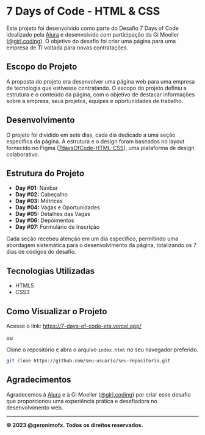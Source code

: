 # 7 Days of Code - HTML & CSS

Este projeto foi desenvolvido como parte do Desafio 7 Days of Code idealizado pela [Alura](https://7daysofcode.io/) e desenvolvido com participação da Gi Moeller ([@girl.coding](https://www.instagram.com/girl.coding/)). O objetivo do desafio foi criar uma página para uma empresa de TI voltada para novas contratações.

## Escopo do Projeto

A proposta do projeto era desenvolver uma página web para uma empresa de tecnologia que estivesse contratando. O escopo do projeto definiu a estrutura e o conteúdo da página, com o objetivo de destacar informações sobre a empresa, seus projetos, equipes e oportunidades de trabalho.

## Desenvolvimento

O projeto foi dividido em sete dias, cada dia dedicado a uma seção específica da página. A estrutura e o design foram baseados no layout fornecido no Figma ([7daysOfCode-HTML-CSS](https://www.figma.com/file/mm3MLozvUDGhDRTxSLlGL5/7daysOfCode-HTML-CSS?type=design&node-id=0-1&mode=design&t=3bayXynvVrjTJtGg-0)), uma plataforma de design colaborativo.

## Estrutura do Projeto

- **Day #01:** Navbar
- **Day #02:** Cabeçalho
- **Day #03:** Métricas
- **Day #04:** Vagas e Oportunidades
- **Day #05:** Detalhes das Vagas
- **Day #06:** Depoimentos
- **Day #07:** Formulário de Inscrição

Cada seção recebeu atenção em um dia específico, permitindo uma abordagem sistemática para o desenvolvimento da página, totalizando os 7 dias de códigos do desafio.

## Tecnologias Utilizadas

- HTML5
- CSS3

## Como Visualizar o Projeto

Acesse o link: https://7-days-of-code-eta.vercel.app/

ou

Clone o repositório e abra o arquivo `index.html` no seu navegador preferido.

```bash
git clone https://github.com/seu-usuario/seu-repositorio.git
```

## Agradecimentos

Agradecemos à [Alura](https://7daysofcode.io/) e à Gi Moeller ([@girl.coding](https://www.instagram.com/girl.coding/)) por criar esse desafio que proporcionou uma experiência prática e desafiadora no desenvolvimento web.

---

**© 2023 @geronimofx. Todos os direitos reservados.**